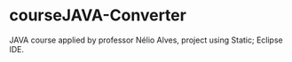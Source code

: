 # courseJAVA-Converter
JAVA course applied by professor Nélio Alves, project using Static;
Eclipse IDE.
